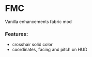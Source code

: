 # FMC

Vanilla enhancements fabric mod

### Features:
- crosshair solid color
- coordinates, facing and pitch on HUD
